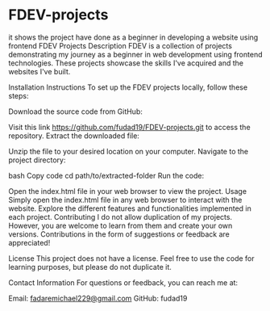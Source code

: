 # FDEV-projects
it shows the project have done as a beginner in developing a website using frontend
FDEV Projects
Description
FDEV is a collection of projects demonstrating my journey as a beginner in web development using frontend technologies. These projects showcase the skills I've acquired and the websites I've built.

Installation Instructions
To set up the FDEV projects locally, follow these steps:

Download the source code from GitHub:

Visit this link https://github.com/fudad19/FDEV-projects.git  to access the repository.
Extract the downloaded file:

Unzip the file to your desired location on your computer.
Navigate to the project directory:

bash
Copy code
cd path/to/extracted-folder
Run the code:

Open the index.html file in your web browser to view the project.
Usage
Simply open the index.html file in any web browser to interact with the website.
Explore the different features and functionalities implemented in each project.
Contributing
I do not allow duplication of my projects. However, you are welcome to learn from them and create your own versions. Contributions in the form of suggestions or feedback are appreciated!

License
This project does not have a license. Feel free to use the code for learning purposes, but please do not duplicate it.

Contact Information
For questions or feedback, you can reach me at:

Email: fadaremichael229@gmail.com
GitHub: fudad19
